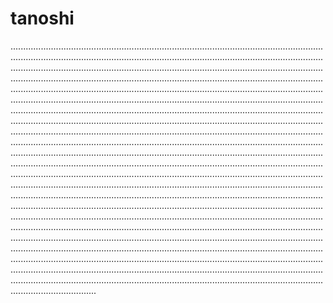 # tanoshi
......................................................................................................................................................................................................................................................................................................................................................................................................................................................................................................................................................................................................................................................................................................................................................................................................................................................................................................................................................................................................................................................................................................................................................................................................................................................................................................................................................................................................................................................................................................................................................................................................................................................................................................................................................................................................................................................................................................................................................................................................................................................................................................................................................................................................................................................................................................................................................................................................................................................................................................................................................................................................................................................................................................................................................................................................................................................................................................................................................................................................